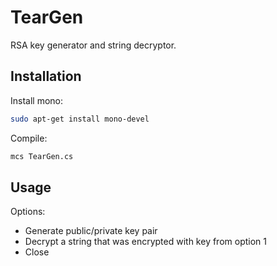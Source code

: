 # TearGen
RSA key generator and string decryptor.

## Installation
Install mono:
```bash
sudo apt-get install mono-devel
```
Compile:
```bash
mcs TearGen.cs
```

## Usage
Options:
* Generate public/private key pair
* Decrypt a string that was encrypted with key from option 1
* Close

